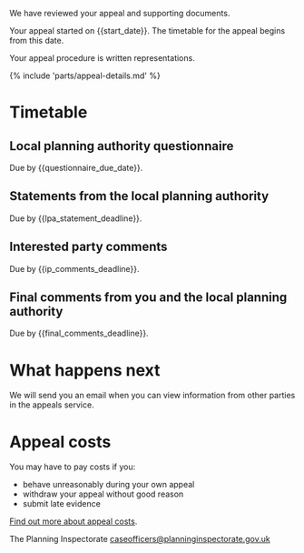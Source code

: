 We have reviewed your appeal and supporting documents.

Your appeal started on {{start_date}}. The timetable for the appeal begins from this date.

Your appeal procedure is written representations.

{% include 'parts/appeal-details.md' %}

# Timetable

## Local planning authority questionnaire

Due by {{questionnaire_due_date}}.

## Statements from the local planning authority

Due by {{lpa_statement_deadline}}.

## Interested party comments

Due by {{ip_comments_deadline}}.

## Final comments from you and the local planning authority

Due by {{final_comments_deadline}}.

# What happens next

We will send you an email when you can view information from other parties in the appeals service.

# Appeal costs

You may have to pay costs if you:

- behave unreasonably during your own appeal
- withdraw your appeal without good reason
- submit late evidence

[Find out more about appeal costs](https://www.gov.uk/claim-planning-appeal-costs).

The Planning Inspectorate
caseofficers@planninginspectorate.gov.uk
